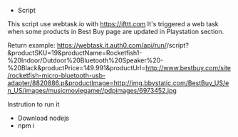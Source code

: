 * Script

This script use webtask.io with https://ifttt.com
It's triggered a web task when some products in Best Buy page are updated in Playstation section.


Return example:
https://webtask.it.auth0.com/api/run/<your>/script?&productSKU=19&productName=Rocketfish1-%20Indoor/Outdoor%20Bluetooth%20Speaker%20-%20Black&productPrice=149.991&productUrl=http://www.bestbuy.com/site/rocketfish-micro-bluetooth-usb-adapter/8820886.p&productImage=http://img.bbystatic.com/BestBuy_US/en_US/images/musicmoviegame//pdpimages/6973452.jpg

Instrution to run it

* Download nodejs
* npm i
